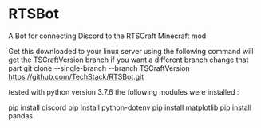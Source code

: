 # RTSBot
 A Bot for connecting Discord to the RTSCraft Minecraft mod


Get this downloaded to your linux server using the following command will get the TSCraftVersion branch if you want a different branch change that part
git clone --single-branch --branch TSCraftVersion https://github.com/TechStack/RTSBot.git


tested with python version 3.7.6
the following modules were installed :

pip install discord 
pip install python-dotenv
pip install matplotlib
pip install pandas